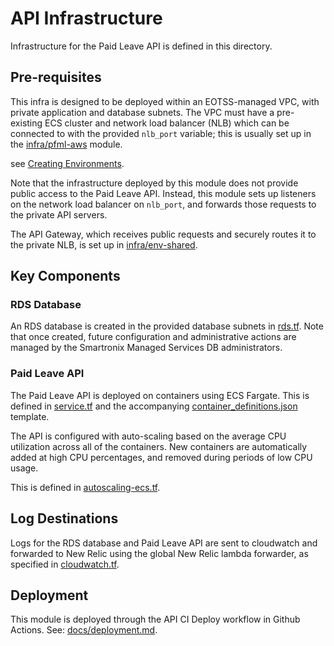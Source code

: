 # API Infrastructure

Infrastructure for the Paid Leave API is defined in this directory.

## Pre-requisites

This infra is designed to be deployed within an EOTSS-managed VPC, with private application and database subnets. The VPC must have a pre-existing ECS cluster and network load balancer (NLB) which can be connected to with the provided `nlb_port` variable; this is usually set up in the [infra/pfml-aws](../pfml-aws) module. 

see [Creating Environments](../../docs/creating-environments.md). 

Note that the infrastructure deployed by this module does not provide public access to the Paid Leave API. Instead, this module sets up listeners on the network load balancer on `nlb_port`, and forwards those requests to the private API servers.

The API Gateway, which receives public requests and securely routes it to the private NLB, is set up in [infra/env-shared](../env-shared/).

## Key Components

### RDS Database

An RDS database is created in the provided database subnets in [rds.tf](./template/rds.tf). Note that once created, future configuration and administrative actions are managed by the Smartronix Managed Services DB administrators.

### Paid Leave API

The Paid Leave API is deployed on containers using ECS Fargate. This is defined in [service.tf](./template/service.tf) and the accompanying [container_definitions.json](./template/container_definitions.json) template.

The API is configured with auto-scaling based on the average CPU utilization across all of the containers. New containers are automatically added at high CPU percentages, and removed during periods of low CPU usage.

This is defined in [autoscaling-ecs.tf](./template/autoscaling-ecs.tf).

## Log Destinations

Logs for the RDS database and Paid Leave API are sent to cloudwatch and forwarded to New Relic using the global New Relic lambda forwarder, as specified in [cloudwatch.tf](./template/cloudwatch.tf).

## Deployment

This module is deployed through the API CI Deploy workflow in Github Actions. See: [docs/deployment.md](../../docs/deployment.md).
